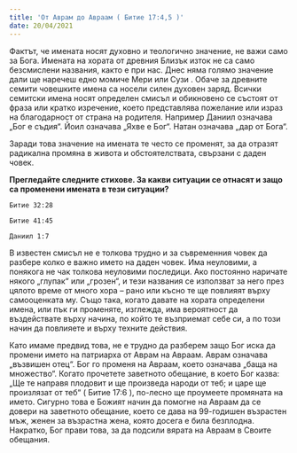 ```yaml
---
title: 'От Аврам до Авраам ( Битие 17:4,5 )'
date: 20/04/2021
---
```


Фактът, че имената носят духовно и теологично значение, не важи само за Бога. Имената на хората от древния Близък изток не са само безсмислени названия, както е при нас. Днес няма голямо значение дали ще наречеш едно момиче Мери или Сузи . Обаче за древните семити човешките имена са носели силен духовен заряд. Всички семитски имена носят определен смисъл и обикновено се състоят от фраза или кратко изречение, което представлява пожелание или израз на благодарност от страна на родителя. Например Даниил означава „Бог е съдия“. Йоил означава „Яхве е Бог“. Натан означава „дар от Бога“.

Заради това значение на имената те често се променят, за да отразят радикална промяна в живота и обстоятелствата, свързани с даден човек.

**Прегледайте следните стихове. За какви ситуации се отнасят и защо са променени имената в тези ситуации?**

`Битие 32:28`

`Битие 41:45`

`Даниил 1:7`

В известен смисъл не е толкова трудно и за съвременния човек да разбере колко е важно името на даден човек. Има неуловими, а понякога не чак толкова неуловими последици. Ако постоянно наричате някого „глупак“ или „грозен“, и тези названия се използват за него през цялото време от много хора – рано или късно те ще повлияят върху самооценката му. Също така, когато давате на хората определени имена, или пък ги променяте, изглежда, има вероятност да въздействате върху начина, по който те възприемат себе си, а по този начин да повлияете и върху техните действия.

Като имаме предвид това, не е трудно да разберем защо Бог иска да промени името на патриарха от Аврам на Авраам. Аврам означава „възвишен отец“. Бог го променя на Авраам, което означава „баща на множество“. Когато прочетете заветното обещание, в което Бог казва: „Ще те направя плодовит и ще произведа народи от теб; и царе ще произлязат от теб“ ( Битие 17:6 ), по-лесно ще проумеете промяната на името. Сигурно това е Божият начин да помогне на Авраам да се довери на заветното обещание, което се дава на 99-годишен възрастен мъж, женен за възрастна жена, която досега е била безплодна. Накратко, Бог прави това, за да подсили вярата на Авраам в Своите обещания.